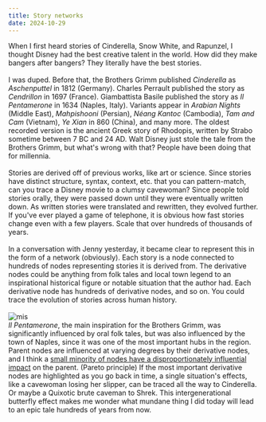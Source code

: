 ```yaml
---
title: Story networks
date: 2024-10-29
---
```


When I first heard stories of Cinderella, Snow White, and Rapunzel, I thought Disney had the best creative talent in the world. How did they make bangers after bangers? They literally have the best stories.\
\
I was duped. Before that, the Brothers Grimm published *Cinderella* as *Aschenputtel* in 1812 (Germany). Charles Perrault published the story as *Cendrillon* in 1697 (France). Giambattista Basile published the story as *Il Pentamerone* in 1634 (Naples, Italy). Variants appear in *Arabian Nights* (Middle East), *Mahpishooni* (Persian), *Néang Kantoc* (Cambodia), *Tam and Cam* (Vietnam), *Ye Xian* in 860 (China), and many more. The oldest recorded version is the ancient Greek story of Rhodopis, written by Strabo sometime between 7 BC and 24 AD. Walt Disney just stole the tale from the Brothers Grimm, but what's wrong with that? People have been doing that for millennia.\
\
Stories are derived off of previous works, like art or science. Since stories have distinct structure, syntax, context, etc. that you can pattern-match, can you trace a Disney movie to a clumsy cavewoman? Since people told stories orally, they were passed down until they were eventually written down. As written stories were translated and rewritten, they evolved further. If you've ever played a game of telephone, it is obvious how fast stories change even with a few players. Scale that over hundreds of thousands of years.\
\
In a conversation with Jenny yesterday, it became clear to represent this in the form of a network (obviously). Each story is a node connected to hundreds of nodes representing stories it is derived from. The derivative nodes could be anything from folk tales and local town legend to an inspirational historical figure or notable situation that the author had. Each derivative node has hundreds of derivative nodes, and so on. You could trace the evolution of stories across human history.\
\
![mis](https://github.com/user-attachments/assets/1229f101-e19b-4f3c-8ed5-7383febf095f)
\
*Il Pentamerone*, the main inspiration for the Brothers Grimm, was significantly influenced by oral folk tales, but was also influenced by the town of Naples, since it was one of the most important hubs in the region. Parent nodes are influenced at varying degrees by their derivative nodes, and I think a [small minority of nodes have a disproportionately influential impact](https://en.wikipedia.org/wiki/Pareto_principle) on the parent. (Pareto principle) If the most important derivative nodes are highlighted as you go back in time, a single situation's effects, like a cavewoman losing her slipper, can be traced all the way to Cinderella. Or maybe a Quixotic brute caveman to Shrek. This intergenerational butterfly effect makes me wonder what mundane thing I did today will lead to an epic tale hundreds of years from now.
